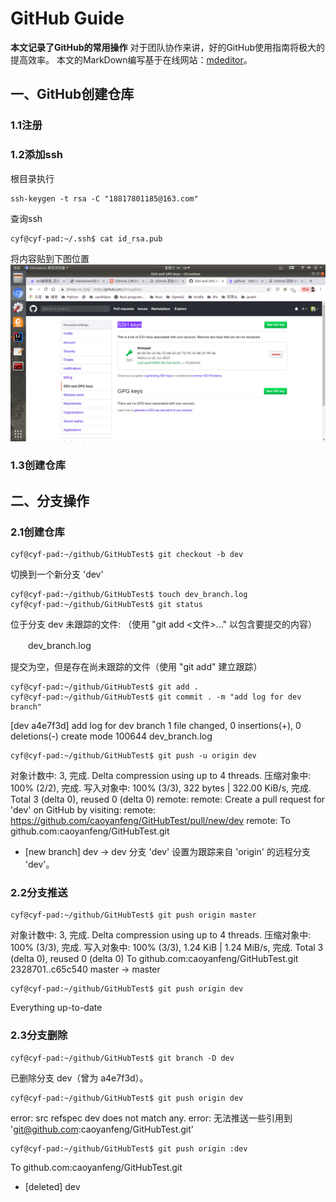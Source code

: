 # GitHub Guide
**本文记录了GitHub的常用操作**
对于团队协作来讲，好的GitHub使用指南将极大的提高效率。
本文的MarkDown编写基于在线网站：[mdeditor](https://www.mdeditor.com/)。
## 一、GitHub创建仓库
### 1.1注册
### 1.2添加ssh
根目录执行

    ssh-keygen -t rsa -C "18817801185@163.com"
查询ssh

    cyf@cyf-pad:~/.ssh$ cat id_rsa.pub
将内容贴到下图位置
![image](https://github.com/caoyanfeng/GitHubTest/blob/master/images/add_ssh.png)
### 1.3创建仓库
## 二、分支操作
### 2.1创建仓库
    cyf@cyf-pad:~/github/GitHubTest$ git checkout -b dev
切换到一个新分支 'dev'

    cyf@cyf-pad:~/github/GitHubTest$ touch dev_branch.log
    cyf@cyf-pad:~/github/GitHubTest$ git status
位于分支 dev
未跟踪的文件:
  （使用 "git add <文件>..." 以包含要提交的内容）

　　dev_branch.log

提交为空，但是存在尚未跟踪的文件（使用 "git add" 建立跟踪）

    cyf@cyf-pad:~/github/GitHubTest$ git add .
    cyf@cyf-pad:~/github/GitHubTest$ git commit . -m "add log for dev branch"
[dev a4e7f3d] add log for dev branch
 1 file changed, 0 insertions(+), 0 deletions(-)
 create mode 100644 dev_branch.log

    cyf@cyf-pad:~/github/GitHubTest$ git push -u origin dev
对象计数中: 3, 完成.
Delta compression using up to 4 threads.
压缩对象中: 100% (2/2), 完成.
写入对象中: 100% (3/3), 322 bytes | 322.00 KiB/s, 完成.
Total 3 (delta 0), reused 0 (delta 0)
remote: 
remote: Create a pull request for 'dev' on GitHub by visiting:
remote:      https://github.com/caoyanfeng/GitHubTest/pull/new/dev
remote: 
To github.com:caoyanfeng/GitHubTest.git
 * [new branch]      dev -> dev
分支 'dev' 设置为跟踪来自 'origin' 的远程分支 'dev'。

### 2.2分支推送

    cyf@cyf-pad:~/github/GitHubTest$ git push origin master
对象计数中: 3, 完成.
Delta compression using up to 4 threads.
压缩对象中: 100% (3/3), 完成.
写入对象中: 100% (3/3), 1.24 KiB | 1.24 MiB/s, 完成.
Total 3 (delta 0), reused 0 (delta 0)
To github.com:caoyanfeng/GitHubTest.git
   2328701..c65c540  master -> master
   
    cyf@cyf-pad:~/github/GitHubTest$ git push origin dev
Everything up-to-date
### 2.3分支删除

    cyf@cyf-pad:~/github/GitHubTest$ git branch -D dev 
已删除分支 dev（曾为 a4e7f3d）。

    cyf@cyf-pad:~/github/GitHubTest$ git push origin dev
error: src refspec dev does not match any.
error: 无法推送一些引用到 'git@github.com:caoyanfeng/GitHubTest.git'

    cyf@cyf-pad:~/github/GitHubTest$ git push origin :dev
To github.com:caoyanfeng/GitHubTest.git
 - [deleted]         dev
